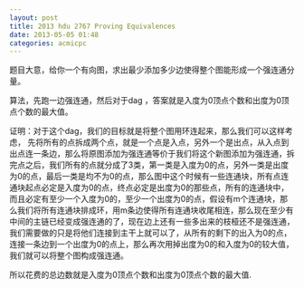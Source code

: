 ```yaml
---
layout: post
title: 2013 hdu 2767 Proving Equivalences
date: 2013-05-05 01:48
categories: acmicpc
---
```


题目大意，给你一个有向图，求出最少添加多少边使得整个图能形成一个强连通分量。

算法，先跑一边强连通，然后对于dag ，答案就是入度为0顶点个数和出度为0顶点个数的最大值。

证明：对于这个dag，我们的目标就是将整个图用环连起来，那么我们可以这样考虑， 先将所有的点拆成两个点，就是一个点是入点，另外一个是出点，从入点到出点连一条边，那么将原图添加为强连通等价于我们将这个新图添加为强连通，拆完点之后，我们所有的点就分成了3类，第一类是入度为0的点，另外一类是出度为0的点，最后一类是均不为0的点，那么图中这个时候有一些连通块，所有点连通块起点必定是入度为0的点，终点必定是出度为0的那些点，所有的连通块中，而且必定有至少一个入度为0的，至少一个出度为0的点，假设有m个连通块，那么我们将所有连通块排成环，用m条边使得所有连通块收尾相连，那么现在至少有中间的主链已经变成强连通的了，现在边上还有一些多出来的枝桠还不是强连通，我们需要做的只是将他们连接到主干上就可以了，从所有的剩下的出入为0的点，连接一条边到一个出度为0的点上，那么再次用掉出度为0的和入度为0的较大值，我们就可以将整个图构成强连通。

所以花费的总边数就是入度为0顶点个数和出度为0顶点个数的最大值.